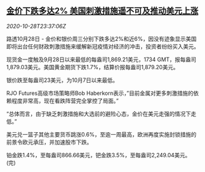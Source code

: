 <!--1603929308000-->
[金价下跌多达2% 美国刺激措施遥不可及推动美元上涨](https://cn.reuters.com/article/global-precious-metal-drv-1028-idCNKBS27D3D4)
------

<div><i>2020-10-28T23:37:06Z</i></div><p>路透10月28日 - 金价和银价周三分别下跌多达2%和近6%，因没有迹象显示美国即将出台任何财政刺激措施来缓解新冠疫情对经济的冲击，投资者纷纷买入美元。</p><p>现货金一度触及9月28日以来最低的每盎司1,869.21美元，1734 GMT，报每盎司1,879.03美元。美国黄金期货下跌1.7%，结算价报每盎司1,879.20美元。</p><p>银价跌至每盎司23美元，为10月7日以来最低。</p><p>RJO Futures高级市场策略师Bob Haberkorn表示，”目前金属对更多刺激措施的依赖程度非常高，现在看跌阵营完全掌控了局面。”</p><p>“总体而言，由于缺乏刺激措施和大选前的避险心态，金价在美元走强的情况下走低。”</p><p>美元兑一篮子其他主要货币跳涨0.6%，至逾一周最高，欧洲再度实施封锁措施的前景令欧元承压，并加速股市下跌。</p><p>铂金跌1.4%，至每盎司866.66美元，钯金跌3.5%，至每盎司2,249.04美元。(完)</p>
